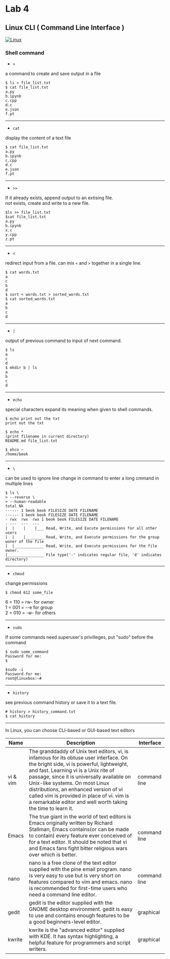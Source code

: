 # Lab 4
## Linux CLI ( Command Line Interface )
[![Linux](https://softwarelab.org/wp-content/uploads/Linux.jpg)](https://linuxcommand.org)
### Shell command

- `>`

a command to create and save output in a file
```
$ li > file_list.txt
$ cat file_list.txt
a.py
b.ipynb
c.cpp
d.c
e.json
f.pt
```

---
- `cat`

display the content of a text file
```
$ cat file_list.txt
a.py
b.ipynb
c.cpp
d.c
e.json
f.pt
```

---
- `>>`

If it already exists, append output to an extising file.   
not exists, create and write to a new file.
```
$ls >> file_list.txt
$cat file_list.txt
a.py
b.ipynb
x.c
y.cpp
z.pt
```

---
- `<`

redirect input from a file.
can mix `<` and `>` together in a single line.
```
$ cat words.txt
a
c
b
d
$ sort < words.txt > sorted_words.txt
$ cat sorted_words.txt
a
b
c
d
```

---
- `|`

output of previous command to input of next command.
```
$ ls
a
c
d
$ mkdir b | ls
a
b
c
d
```

---
- `echo`

special characters expand its meaning when given to shell commands.
```
$ echo print out the txt
print out the txt

$ echo *
(print filename in current directory)
README.md file_list.txt

$ ehco ~
/home/beok
```

---
- `\`

can be used to ignore line change in command to enter a long cmmand in multiple lines
```
$ ls \
> --reverse \
> --human-readable
total Nk
------ 1 beok beok FILESIZE DATE FILENAME
------ 1 beok beok FILESIZE DATE FILENAME
- rwx  rwx  rwx 1 beok beok FILESIZE DATE FILENAME
- ---  ---  ---
|  |    |    |___ Read, Write, and Excute permissions for all other users
|  |    |________ Read, Write, and Execute permissions for the group woner of the file
|  |_____________ Read, Write, and Execute permissions for the file owner.
|________________ File type('-' indicates regular file, 'd' indicates directory)
```

---
- `chmod`

change permissions   
```
$ chmod 612 some_file
```
6 = 110 = rw- for owner   
1 = 001 = --e for group   
2 = 010 = -w- for others   

---
- `sudo`

If some commands need superuser's privilleges, put "sudo" before the command
```
$ sudo some_command
Password for me:
$
```
```
$sudo -i
Password for me:
root@linuxbox:~#
```

---
- `history`

see previous command history or save it to a text file.
```
# history > history_command.txt
$ cat history
```

---
In Linux, you can choose CLI-based or GUI-based text editors

|**Name**|**Description**|**Interface**|
|---|---|---|
|vi & vim|The granddaddy of Unix text editors, vi, is infamous for its obtuse user interface. On the bright side, vi is powerful, lightweight, and fast. Learning vi is a Unix rite of passage, since it is universally available on Unix-like systems. On most Linux distributions, an enhanced version of vi called vim is provided in place of vi. vim is a remarkable editor and well worth taking the time to learn it.|command line|
|Emacs|The true giant in the world of text editors is Emacs originally written by Richard Stallman, Emacs contains(or can be made to contain) every feature ever conceived of for a text editor. It should be noted that vi and Emacs fans fight bitter religious wars over which is better.|command line|
|nano|nano is a free clone of the text editor supplied with the pine email program. nano is very easy to use but is very short on features compared to vim and emacs. nano is recommended for first-time users who need a command line editor.|command line|
|gedit|gedit is the editor supplied with the GNOME desktop environment. gedit is easy to use and contains enough features to be a good beginners-level editor.|graphical|
|kwrite|kwrite is the "advanced editor" supplied with KDE. It has syntax highlighting, a helpful feature for programmers and script writers.|graphical|
